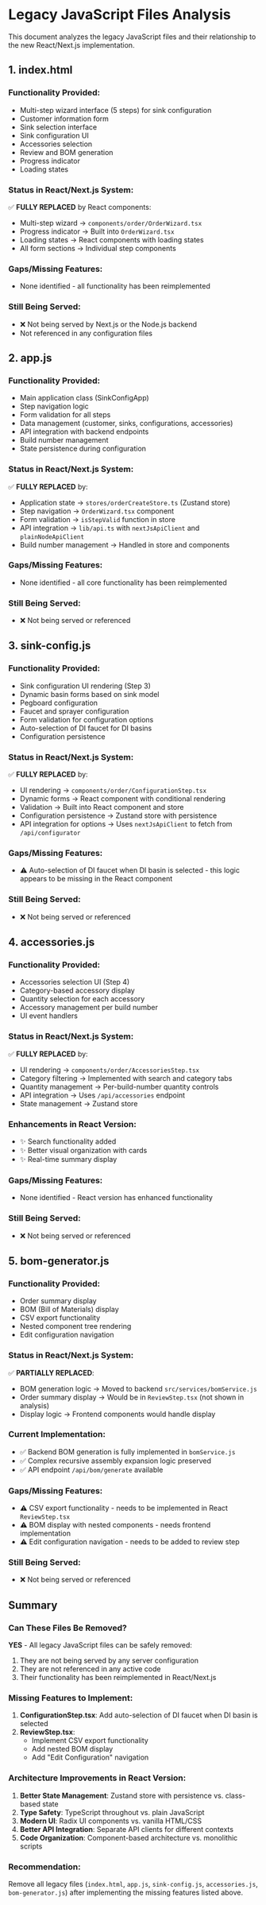 # Legacy JavaScript Files Analysis

This document analyzes the legacy JavaScript files and their relationship to the new React/Next.js implementation.

## 1. index.html

### Functionality Provided:
- Multi-step wizard interface (5 steps) for sink configuration
- Customer information form
- Sink selection interface
- Sink configuration UI
- Accessories selection
- Review and BOM generation
- Progress indicator
- Loading states

### Status in React/Next.js System:
✅ **FULLY REPLACED** by React components:
- Multi-step wizard → `components/order/OrderWizard.tsx`
- Progress indicator → Built into `OrderWizard.tsx`
- Loading states → React components with loading states
- All form sections → Individual step components

### Gaps/Missing Features:
- None identified - all functionality has been reimplemented

### Still Being Served:
- ❌ Not being served by Next.js or the Node.js backend
- Not referenced in any configuration files

## 2. app.js

### Functionality Provided:
- Main application class (SinkConfigApp)
- Step navigation logic
- Form validation for all steps
- Data management (customer, sinks, configurations, accessories)
- API integration with backend endpoints
- Build number management
- State persistence during configuration

### Status in React/Next.js System:
✅ **FULLY REPLACED** by:
- Application state → `stores/orderCreateStore.ts` (Zustand store)
- Step navigation → `OrderWizard.tsx` component
- Form validation → `isStepValid` function in store
- API integration → `lib/api.ts` with `nextJsApiClient` and `plainNodeApiClient`
- Build number management → Handled in store and components

### Gaps/Missing Features:
- None identified - all core functionality has been reimplemented

### Still Being Served:
- ❌ Not being served or referenced

## 3. sink-config.js

### Functionality Provided:
- Sink configuration UI rendering (Step 3)
- Dynamic basin forms based on sink model
- Pegboard configuration
- Faucet and sprayer configuration
- Form validation for configuration options
- Auto-selection of DI faucet for DI basins
- Configuration persistence

### Status in React/Next.js System:
✅ **FULLY REPLACED** by:
- UI rendering → `components/order/ConfigurationStep.tsx`
- Dynamic forms → React component with conditional rendering
- Validation → Built into React component and store
- Configuration persistence → Zustand store with persistence
- API integration for options → Uses `nextJsApiClient` to fetch from `/api/configurator`

### Gaps/Missing Features:
- ⚠️ Auto-selection of DI faucet when DI basin is selected - this logic appears to be missing in the React component

### Still Being Served:
- ❌ Not being served or referenced

## 4. accessories.js

### Functionality Provided:
- Accessories selection UI (Step 4)
- Category-based accessory display
- Quantity selection for each accessory
- Accessory management per build number
- UI event handlers

### Status in React/Next.js System:
✅ **FULLY REPLACED** by:
- UI rendering → `components/order/AccessoriesStep.tsx`
- Category filtering → Implemented with search and category tabs
- Quantity management → Per-build-number quantity controls
- API integration → Uses `/api/accessories` endpoint
- State management → Zustand store

### Enhancements in React Version:
- ✨ Search functionality added
- ✨ Better visual organization with cards
- ✨ Real-time summary display

### Gaps/Missing Features:
- None identified - React version has enhanced functionality

### Still Being Served:
- ❌ Not being served or referenced

## 5. bom-generator.js

### Functionality Provided:
- Order summary display
- BOM (Bill of Materials) display
- CSV export functionality
- Nested component tree rendering
- Edit configuration navigation

### Status in React/Next.js System:
✅ **PARTIALLY REPLACED**:
- BOM generation logic → Moved to backend `src/services/bomService.js`
- Order summary display → Would be in `ReviewStep.tsx` (not shown in analysis)
- Display logic → Frontend components would handle display

### Current Implementation:
- ✅ Backend BOM generation is fully implemented in `bomService.js`
- ✅ Complex recursive assembly expansion logic preserved
- ✅ API endpoint `/api/bom/generate` available

### Gaps/Missing Features:
- ⚠️ CSV export functionality - needs to be implemented in React `ReviewStep.tsx`
- ⚠️ BOM display with nested components - needs frontend implementation
- ⚠️ Edit configuration navigation - needs to be added to review step

### Still Being Served:
- ❌ Not being served or referenced

## Summary

### Can These Files Be Removed?
**YES** - All legacy JavaScript files can be safely removed:
1. They are not being served by any server configuration
2. They are not referenced in any active code
3. Their functionality has been reimplemented in React/Next.js

### Missing Features to Implement:
1. **ConfigurationStep.tsx**: Add auto-selection of DI faucet when DI basin is selected
2. **ReviewStep.tsx**: 
   - Implement CSV export functionality
   - Add nested BOM display
   - Add "Edit Configuration" navigation

### Architecture Improvements in React Version:
1. **Better State Management**: Zustand store with persistence vs. class-based state
2. **Type Safety**: TypeScript throughout vs. plain JavaScript
3. **Modern UI**: Radix UI components vs. vanilla HTML/CSS
4. **Better API Integration**: Separate API clients for different contexts
5. **Code Organization**: Component-based architecture vs. monolithic scripts

### Recommendation:
Remove all legacy files (`index.html`, `app.js`, `sink-config.js`, `accessories.js`, `bom-generator.js`) after implementing the missing features listed above.